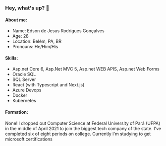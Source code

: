 ### Hey, what's up? 👋

#### About me:
- Name: Edson de Jesus Rodrigues Gonçalves
- Age: 28
- Location: Belém, PA, BR
- Pronouns: He/Him/His

#### Skills:
+ Asp.net Core 6, Asp.Net MVC 5, Asp.net WEB APIS, Asp.net Web Forms
+ Oracle SQL
+ SQL Server
+ React (with Typescript and Next.js)
+ Azure Devops
+ Docker
+ Kubernetes

#### Formation:

None! I dropped out Computer Science at Federal University of Pará (UFPA) in the middle of April 2021 to join the biggest tech company of the state. I've completed six of eight periods on college. Currently I'm studying to get microsoft certifications

